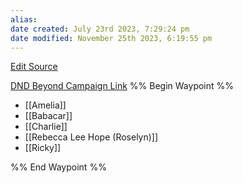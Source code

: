```yaml
---
alias: 
date created: July 23rd 2023, 7:29:24 pm
date modified: November 25th 2023, 6:19:55 pm
---
```

[Edit Source](https://github.com/bradhaas/TheCompendium-v2/blob/main/PCs/PCs.md)

[DND Beyond Campaign Link](https://www.dndbeyond.com/campaigns/4388693)
%% Begin Waypoint %%
- [[Amelia]]
- [[Babacar]]
- [[Charlie]]
- [[Rebecca Lee Hope (Roselyn)]]
- [[Ricky]]

%% End Waypoint %%
